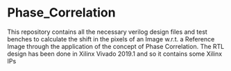 # Phase_Correlation

This repository contains all the necessary verilog design files and test benches to calculate the shift in the pixels of an Image w.r.t. a Reference Image through the application of the concept of Phase Correlation. The RTL design has been done in Xilinx Vivado 2019.1 and so it contains some Xilinx IPs
